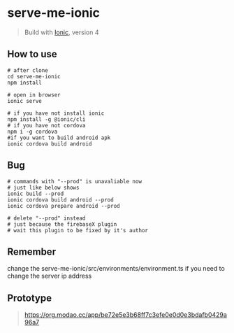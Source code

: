 # serve-me-ionic

> Build with [Ionic](https://ionicframework.com/), version 4

## How to use

```shell script
# after clone
cd serve-me-ionic
npm install

# open in browser
ionic serve

# if you have not install ionic
npm install -g @ionic/cli
# if you have not cordova
npm i -g cordova
#if you want to build android apk
ionic cordova build android
```

## Bug

```shell script
# commands with "--prod" is unavaliable now
# just like below shows
ionic build --prod
ionic cordova build android --prod
ionic cordova prepare android --prod

# delete "--prod" instead
# just because the firebaseX plugin
# wait this plugin to be fixed by it's author
```

## Remember

change the serve-me-ionic/src/environments/environment.ts
if you need to change the server ip address

## Prototype

> https://org.modao.cc/app/be72e5e3b68ff7c3efe0e0d0e3bdafb0429a96a7
